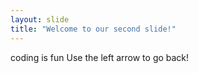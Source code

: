 ```yaml
---
layout: slide
title: "Welcome to our second slide!"
---
```

coding is fun
Use the left arrow to go back!
